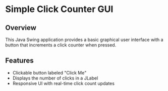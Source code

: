 # Simple Click Counter GUI

## Overview
This Java Swing application provides a basic graphical user interface with a button that increments a click counter when pressed.

## Features
- Clickable button labeled "Click Me"
- Displays the number of clicks in a JLabel
- Responsive UI with real-time click count updates

